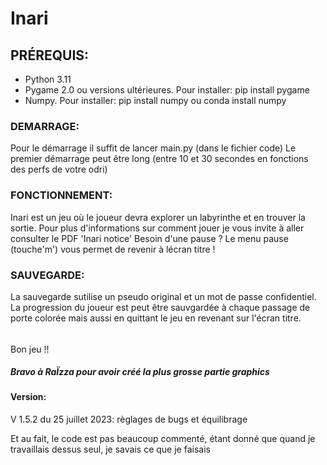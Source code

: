 # Inari

## PRÉREQUIS:
- Python 3.11
- Pygame 2.0 ou versions ultérieures. Pour installer: pip install pygame
- Numpy. Pour installer: pip install numpy ou conda install numpy

### DEMARRAGE:
Pour le démarrage il suffit de lancer main.py (dans le fichier code)
Le premier démarrage peut être long (entre 10 et 30 secondes en fonctions des perfs de votre odri)

### FONCTIONNEMENT:
Inari est un jeu où le joueur devra explorer un labyrinthe et en trouver la sortie.
Pour plus d'informations sur comment jouer je vous invite à aller consulter le PDF 'Inari notice'
Besoin d'une pause ? Le menu pause (touche'm') vous permet de revenir à lécran titre !

### SAUVEGARDE:
La sauvegarde sutilise un pseudo original et un mot de passe confidentiel.
La progression du joueur est peut être sauvgardée à chaque passage de porte colorée mais aussi en quittant le jeu en revenant sur l'écran titre.


######
Bon jeu !!

##### Bravo à RaÏzza pour avoir créé la plus grosse partie graphics

#### Version: 
  V 1.5.2 du 25 juillet 2023: règlages de bugs et équilibrage
  
  Et au fait, le code est pas beaucoup commenté, étant donné que quand je travaillais dessus seul, je savais ce que je faisais
